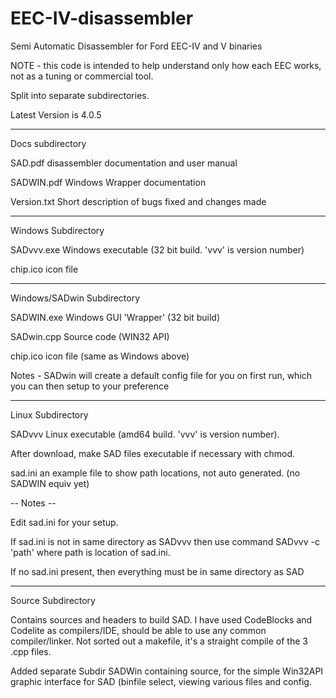 # EEC-IV-disassembler

Semi Automatic Disassembler for Ford EEC-IV and V binaries

NOTE - this code is intended to help understand only how each EEC works, not as a tuning or commercial tool.

Split into separate subdirectories.

Latest Version is 4.0.5

-------------------------------------------------

Docs subdirectory

SAD.pdf		disassembler documentation and user manual

SADWIN.pdf	Windows Wrapper documentation

Version.txt	Short description of bugs fixed and changes made

-------------------------------------------------

Windows Subdirectory

SADvvv.exe   Windows executable      (32 bit build. 'vvv' is version number) 

chip.ico     icon file

---------------------------------------

Windows/SADwin Subdirectory

SADWIN.exe   Windows GUI 'Wrapper'   (32 bit build)

SADwin.cpp   Source code             (WIN32 API)

chip.ico     icon file               (same as Windows above)

Notes -  SADwin will create a default config file for you on first run,
         which you can then setup to your preference

---------------------------------------

Linux Subdirectory 

SADvvv     Linux executable         (amd64 build. 'vvv' is version number).

After download, make SAD files executable if necessary with chmod.

sad.ini    an example file to show path locations, not auto generated. (no SADWIN equiv yet)

-- Notes --

Edit sad.ini for your setup.

If sad.ini is not in same directory as SADvvv  then use command  SADvvv -c 'path'   where path is location of sad.ini.

If no sad.ini present, then everything must be in same directory as SAD

----------------------------------

Source Subdirectory

Contains sources and headers to build SAD.
I have used CodeBlocks and Codelite as compilers/IDE, should be able to use any common compiler/linker.
Not sorted out a makefile, it's a straight compile of the 3 .cpp files. 

Added separate Subdir SADWin containing source, for the simple Win32API graphic interface for SAD (binfile select,
viewing various files and config.


 

